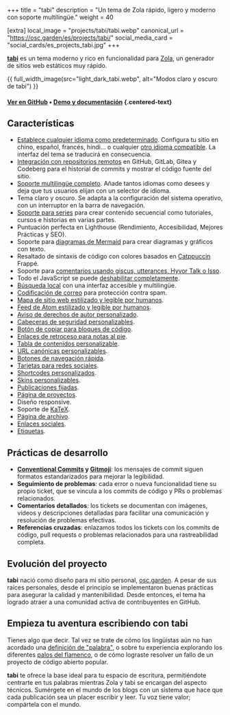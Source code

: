 +++
title = "tabi"
description = "Un tema de Zola rápido, ligero y moderno con soporte multilingüe."
weight = 40

[extra]
local_image = "projects/tabi/tabi.webp"
canonical_url = "https://osc.garden/es/projects/tabi/"
social_media_card = "social_cards/es_projects_tabi.jpg"
+++

[**tabi**](https://github.com/welpo/tabi) es un tema moderno y rico en funcionalidad para [Zola](https://www.getzola.org/), un generador de sitios web estáticos muy rápido.

{{ full_width_image(src="light_dark_tabi.webp", alt="Modos claro y oscuro de tabi") }}

#### [Ver en GitHub](https://github.com/welpo/tabi) • [Demo y documentación](https://welpo.github.io/tabi/es/) {.centered-text}

## Características

- [Establece cualquier idioma como predeterminado](https://welpo.github.io/tabi/es/blog/faq-languages/#como-establezco-el-idioma-predeterminado-de-mi-sitio). Configura tu sitio en chino, español, francés, hindi… o cualquier [otro idioma compatible](https://welpo.github.io/tabi/es/blog/faq-languages/#que-idiomas-admite-tabi). La interfaz del tema se traducirá en consecuencia.
- [Integración con repositorios remotos](https://welpo.github.io/tabi/es/blog/mastering-tabi-settings/#integracion-con-repositorios-git) en GitHub, GitLab, Gitea y Codeberg para el historial de commits y mostrar el código fuente del sitio.
- [Soporte multilingüe completo](https://welpo.github.io/tabi/es/blog/faq-languages/#como-gestiona-tabi-el-soporte-multilingue). Añade tantos idiomas como desees y deja que tus usuarios elijan con un selector de idioma.
- Tema claro y oscuro. Se adapta a la configuración del sistema operativo, con un interruptor en la barra de navegación.
- [Soporte para series](https://welpo.github.io/tabi/es/blog/series/) para crear contenido secuencial como tutoriales, cursos e historias en varias partes.
- Puntuación perfecta en Lighthouse (Rendimiento, Accesibilidad, Mejores Prácticas y SEO).
- Soporte para [diagramas de Mermaid](https://welpo.github.io/tabi/es/blog/shortcodes/#diagramas-de-mermaid) para crear diagramas y gráficos con texto.
- Resaltado de sintaxis de código con colores basados en [Catppuccin](https://github.com/catppuccin/catppuccin) Frappé.
- Soporte para [comentarios usando giscus, utterances, Hyvor Talk o Isso](https://welpo.github.io/tabi/es/blog/comments/).
- Todo el JavaScript se puede [deshabilitar completamente](https://welpo.github.io/tabi/es/blog/javascript/).
- [Búsqueda local](https://welpo.github.io/tabi/es/blog/mastering-tabi-settings/#busqueda) con una interfaz accesible y multilingüe.
- [Codificación de correo](https://welpo.github.io/tabi/es/blog/mastering-tabi-settings/#correo-electronico-codificado) para protección contra spam.
- [Mapa de sitio web estilizado y legible por humanos](https://welpo.github.io/tabi/sitemap.xml).
- [Feed de Atom estilizado y legible por humanos](https://welpo.github.io/tabi/es/atom.xml).
- [Aviso de derechos de autor personalizado](https://welpo.github.io/tabi/es/blog/mastering-tabi-settings/#copyright).
- [Cabeceras de seguridad personalizables](https://welpo.github.io/tabi/es/blog/security/).
- [Botón de copiar para bloques de código](https://welpo.github.io/tabi/es/blog/mastering-tabi-settings/#boton-de-copiar-en-bloques-de-codigo).
- [Enlaces de retroceso para notas al pie](https://welpo.github.io/tabi/es/blog/mastering-tabi-settings/#enlaces-de-retorno-en-notas-al-pie).
- [Tabla de contenidos personalizable](https://welpo.github.io/tabi/es/blog/toc/).
- [URL canónicas personalizables](https://welpo.github.io/tabi/es/blog/mastering-tabi-settings/#url-canonica).
- [Botones de navegación rápida](https://welpo.github.io/tabi/es/blog/mastering-tabi-settings/#botones-de-navegacion-rapida).
- [Tarjetas para redes sociales](https://welpo.github.io/tabi/es/blog/mastering-tabi-settings/#tarjetas-para-redes-sociales).
- [Shortcodes personalizados](https://welpo.github.io/tabi/es/blog/shortcodes/).
- [Skins personalizables](https://welpo.github.io/tabi/es/blog/customise-tabi/).
- [Publicaciones fijadas](https://welpo.github.io/tabi/es/blog/mastering-tabi-settings/#fijar-publicaciones).
- [Página de proyectos](https://welpo.github.io/tabi/es/projects/).
- Diseño responsive.
- Soporte de [KaTeX](https://katex.org/).
- [Página de archivo](https://welpo.github.io/tabi/es/archive/).
- [Enlaces sociales](https://welpo.github.io/tabi/es/blog/mastering-tabi-settings/#iconos-de-redes-sociales).
- [Etiquetas](https://welpo.github.io/tabi/es/blog/mastering-tabi-settings/#etiquetas).

## Prácticas de desarrollo

- **[Conventional Commits](https://www.conventionalcommits.org) y [Gitmoji](https://gitmoji.dev/)**: los mensajes de commit siguen formatos estandarizados para mejorar la legibilidad.
- **Seguimiento de problemas**: cada error o nueva funcionalidad tiene su propio ticket, que se vincula a los commits de código y PRs o problemas relacionados.
- **Comentarios detallados**: los tickets se documentan con imágenes, vídeos y descripciones detalladas para facilitar una comunicación y resolución de problemas efectivas.
- **Referencias cruzadas**: enlazamos todos los tickets con los commits de código, pull requests o problemas relacionados para una rastreabilidad completa.

## Evolución del proyecto

**tabi** nació como diseño para mi sitio personal, [osc.garden](https://osc.garden/es/). A pesar de sus raíces personales, desde el principio se implementaron buenas prácticas para asegurar la calidad y mantenibilidad. Desde entonces, el tema ha logrado atraer a una comunidad activa de contribuyentes en GitHub.

## Empieza tu aventura escribiendo con tabi

Tienes algo que decir. Tal vez se trate de cómo los lingüistas aún no han acordado una [definición de "palabra"](https://es.wikipedia.org/wiki/Palabra), o sobre tu experiencia explorando los diferentes [palos del flamenco](https://es.wikipedia.org/wiki/Flamenco#Palos), o de cómo lograste resolver un fallo de un proyecto de código abierto popular.

**tabi** te ofrece la base ideal para tu espacio de escritura, permitiéndote centrarte en tus palabras mientras Zola y tabi se encargan del aspecto técnicos. Sumérgete en el mundo de los blogs con un sistema que hace que cada publicación sea un placer escribir y leer. Tu voz tiene valor; compártela con el mundo.
